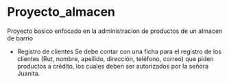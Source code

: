 # Proyecto_almacen
 Proyecto basico enfocado en la administracion de productos de un almacen de barrio



- Registro de clientes
Se debe contar con una ficha para el registro de los clientes (Rut, nombre, apellido, dirección, teléfono, correo) que piden productos a crédito, los cuales deben ser autorizados por la señora Juanita. 
